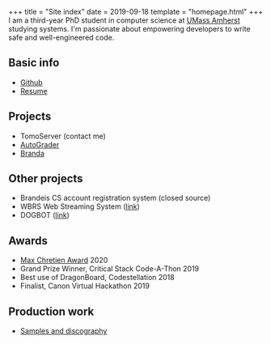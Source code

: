 +++
title = "Site index"
date = 2019-09-18
template = "homepage.html"
+++
I am a third-year PhD student in computer science at [UMass Amherst](https://www.cics.umass.edu/) studying systems. I'm passionate about empowering developers to write safe and well-engineered code.
## Basic info
- [Github](https://github.com/sternj)
- [Resume](resume/resume.pdf)

## Projects
- TomoServer (contact me)
- [AutoGrader](@/autograder/index.md)
- [Branda](@/branda/index.md)

## Other projects
- Brandeis CS account registration system (closed source)
- WBRS Web Streaming System ([link](http://wbrs.org/web-player))
- DOGBOT ([link](https://sternj-discord-dogbot.herokuapp.com/))
## Awards
- [Max Chretien Award](https://www.brandeis.edu/computer-science/undergraduate/maxchretien_winners.html) 2020
- Grand Prize Winner, Critical Stack Code-A-Thon 2019
- Best use of DragonBoard, Codestellation 2018
- Finalist, Canon Virtual Hackathon 2019

## Production work
- [Samples and discography](@/production/index.md)
